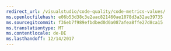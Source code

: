 ```yaml
---
redirect_url: /visualstudio/code-quality/code-metrics-values/
ms.openlocfilehash: e06b53d38c3e2aac821460ae1078d3a32ae39735
ms.sourcegitcommit: f36eb7f989efbdbed0d0a087afea8ffe27d8ca15
ms.translationtype: MT
ms.contentlocale: de-DE
ms.lasthandoff: 12/14/2017
---
```

